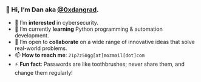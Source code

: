 ### 👋 Hi, I’m Dan aka [@0xdangrad](https://www.github.com/@0xdangrad).
- 👀 I’m **interested** in cybersecurity.
- 🌱 I’m currently **learning** Python programming & automation development.
- 💞️ I’m open to **collaborate** on a wide range of innovative ideas that solve real-world problems.
- 📫 **How to reach me**: `21p7z50gg[at]mozmail[dot]com`
- ⚡ **Fun fact**: Passwords are like toothbrushes; never share them, and change them regularly!

<!---
0xdangrad/0xdangrad is a ✨ special ✨ repository because its `README.md` (this file) appears on your GitHub profile.
You can click the Preview link to take a look at your changes.
--->
